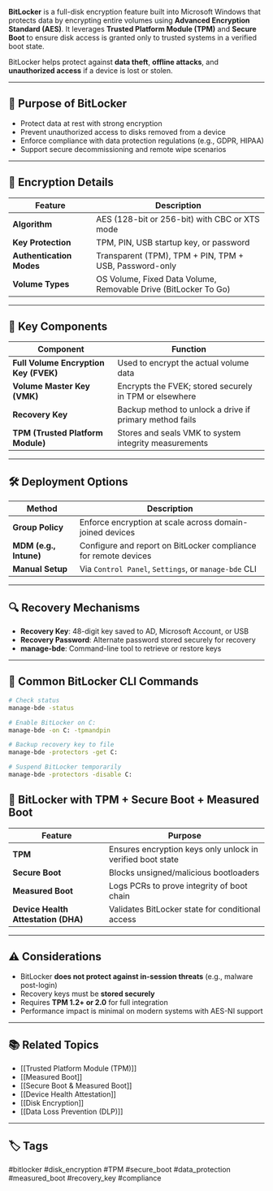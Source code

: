 **BitLocker** is a full-disk encryption feature built into Microsoft Windows that protects data by encrypting entire volumes using **Advanced Encryption Standard (AES)**. It leverages **Trusted Platform Module (TPM)** and **Secure Boot** to ensure disk access is granted only to trusted systems in a verified boot state.

BitLocker helps protect against **data theft**, **offline attacks**, and **unauthorized access** if a device is lost or stolen.

---

## 🎯 Purpose of BitLocker

- Protect data at rest with strong encryption
- Prevent unauthorized access to disks removed from a device
- Enforce compliance with data protection regulations (e.g., GDPR, HIPAA)
- Support secure decommissioning and remote wipe scenarios

---

## 🔐 Encryption Details

| Feature                | Description                                                   |
|------------------------|---------------------------------------------------------------|
| **Algorithm**           | AES (128-bit or 256-bit) with CBC or XTS mode                |
| **Key Protection**      | TPM, PIN, USB startup key, or password                       |
| **Authentication Modes**| Transparent (TPM), TPM + PIN, TPM + USB, Password-only       |
| **Volume Types**        | OS Volume, Fixed Data Volume, Removable Drive (BitLocker To Go) |

---

## 🧠 Key Components

| Component             | Function                                                            |
|------------------------|---------------------------------------------------------------------|
| **Full Volume Encryption Key (FVEK)** | Used to encrypt the actual volume data                  |
| **Volume Master Key (VMK)**           | Encrypts the FVEK; stored securely in TPM or elsewhere |
| **Recovery Key**                     | Backup method to unlock a drive if primary method fails|
| **TPM (Trusted Platform Module)**     | Stores and seals VMK to system integrity measurements   |

---

## 🛠️ Deployment Options

| Method              | Description                                                       |
|---------------------|-------------------------------------------------------------------|
| **Group Policy**     | Enforce encryption at scale across domain-joined devices         |
| **MDM (e.g., Intune)**| Configure and report on BitLocker compliance for remote devices |
| **Manual Setup**     | Via `Control Panel`, `Settings`, or `manage-bde` CLI             |

---

## 🔍 Recovery Mechanisms

- **Recovery Key**: 48-digit key saved to AD, Microsoft Account, or USB
- **Recovery Password**: Alternate password stored securely for recovery
- **manage-bde**: Command-line tool to retrieve or restore keys

---

## 🧰 Common BitLocker CLI Commands

```bash
# Check status
manage-bde -status

# Enable BitLocker on C:
manage-bde -on C: -tpmandpin

# Backup recovery key to file
manage-bde -protectors -get C:

# Suspend BitLocker temporarily
manage-bde -protectors -disable C:
```

## 🔐 BitLocker with TPM + Secure Boot + Measured Boot

|Feature|Purpose|
|---|---|
|**TPM**|Ensures encryption keys only unlock in verified boot state|
|**Secure Boot**|Blocks unsigned/malicious bootloaders|
|**Measured Boot**|Logs PCRs to prove integrity of boot chain|
|**Device Health Attestation (DHA)**|Validates BitLocker state for conditional access|

---

## ⚠️ Considerations

- BitLocker **does not protect against in-session threats** (e.g., malware post-login)
- Recovery keys must be **stored securely**
- Requires **TPM 1.2+ or 2.0** for full integration
- Performance impact is minimal on modern systems with AES-NI support

---

## 📚 Related Topics

- [[Trusted Platform Module (TPM)]]
- [[Measured Boot]]
- [[Secure Boot & Measured Boot]]
- [[Device Health Attestation]]
- [[Disk Encryption]]
- [[Data Loss Prevention (DLP)]]

---

## 🏷 Tags

#bitlocker #disk_encryption #TPM #secure_boot #data_protection #measured_boot #recovery_key #compliance